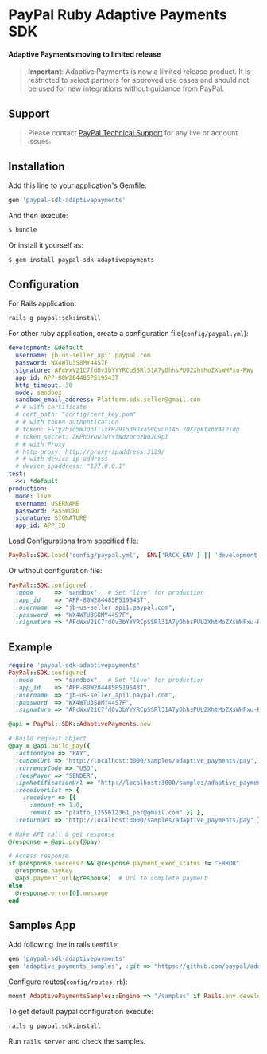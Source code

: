 # PayPal Ruby Adaptive Payments SDK

#### Adaptive Payments moving to limited release

> **Important**: Adaptive Payments is now a limited release product. It is restricted to select partners for approved use cases and should not be used for new integrations without guidance from PayPal.

## Support

> Please contact [PayPal Technical Support](https://developer.paypal.com/support/) for any live or account issues.

## Installation

Add this line to your application's Gemfile:

```ruby
gem 'paypal-sdk-adaptivepayments'
```

And then execute:

```sh
$ bundle
```

Or install it yourself as:

```sh
$ gem install paypal-sdk-adaptivepayments
```

## Configuration

For Rails application:

```sh
rails g paypal:sdk:install
```

For other ruby application, create a configuration file(`config/paypal.yml`):

```yaml
development: &default
  username: jb-us-seller_api1.paypal.com
  password: WX4WTU3S8MY44S7F
  signature: AFcWxV21C7fd0v3bYYYRCpSSRl31A7yDhhsPUU2XhtMoZXsWHFxu-RWy
  app_id: APP-80W284485P519543T
  http_timeout: 30
  mode: sandbox
  sandbox_email_address: Platform.sdk.seller@gmail.com
  # # with certificate
  # cert_path: "config/cert_key.pem"
  # # with token authentication
  # token: ESTy2hio5WJQo1iixkH29I53RJxaS0Gvno1A6.YQXZgktxbY4I2Tdg
  # token_secret: ZKPhUYuwJwYsfWdzorozWO2U9pI
  # # with Proxy
  # http_proxy: http://proxy-ipaddress:3129/
  # # with device ip address
  # device_ipaddress: "127.0.0.1"
test:
  <<: *default
production:
  mode: live
  username: USERNAME
  password: PASSWORD
  signature: SIGNATURE
  app_id: APP_ID
```

Load Configurations from specified file:

```ruby
PayPal::SDK.load('config/paypal.yml',  ENV['RACK_ENV'] || 'development')
```

Or without configuration file:

```ruby
PayPal::SDK.configure(
  :mode      => "sandbox",  # Set "live" for production
  :app_id    => "APP-80W284485P519543T",
  :username  => "jb-us-seller_api1.paypal.com",
  :password  => "WX4WTU3S8MY44S7F",
  :signature => "AFcWxV21C7fd0v3bYYYRCpSSRl31A7yDhhsPUU2XhtMoZXsWHFxu-RWy" )
```

## Example

```ruby
require 'paypal-sdk-adaptivepayments'
PayPal::SDK.configure(
  :mode      => "sandbox",  # Set "live" for production
  :app_id    => "APP-80W284485P519543T",
  :username  => "jb-us-seller_api1.paypal.com",
  :password  => "WX4WTU3S8MY44S7F",
  :signature => "AFcWxV21C7fd0v3bYYYRCpSSRl31A7yDhhsPUU2XhtMoZXsWHFxu-RWy" )

@api = PayPal::SDK::AdaptivePayments.new

# Build request object
@pay = @api.build_pay({
  :actionType => "PAY",
  :cancelUrl => "http://localhost:3000/samples/adaptive_payments/pay",
  :currencyCode => "USD",
  :feesPayer => "SENDER",
  :ipnNotificationUrl => "http://localhost:3000/samples/adaptive_payments/ipn_notify",
  :receiverList => {
    :receiver => [{
      :amount => 1.0,
      :email => "platfo_1255612361_per@gmail.com" }] },
  :returnUrl => "http://localhost:3000/samples/adaptive_payments/pay" })

# Make API call & get response
@response = @api.pay(@pay)

# Access response
if @response.success? && @response.payment_exec_status != "ERROR"
  @response.payKey
  @api.payment_url(@response)  # Url to complete payment
else
  @response.error[0].message
end
```

## Samples App

Add following line in rails `Gemfile`:

```ruby
gem 'paypal-sdk-adaptivepayments'
gem 'adaptive_payments_samples', :git => "https://github.com/paypal/adaptivepayments-sdk-ruby.git", :group => :development
```

Configure routes(`config/routes.rb`):

```ruby
mount AdaptivePaymentsSamples::Engine => "/samples" if Rails.env.development?
```

To get default paypal configuration execute:

```sh
rails g paypal:sdk:install
```

Run `rails server` and check the samples.
